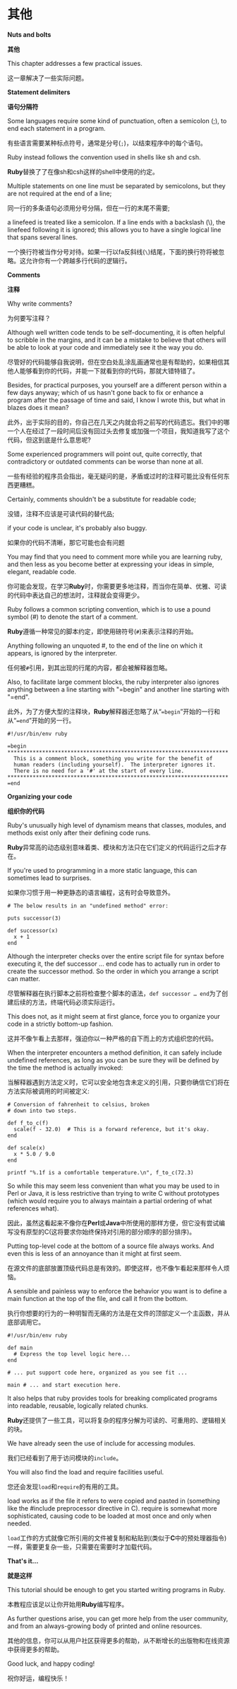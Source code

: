 # 其他
**Nuts and bolts**

**其他**

This chapter addresses a few practical issues.

这一章解决了一些实际问题。

**Statement delimiters**

**语句分隔符**

Some languages require some kind of punctuation, often a semicolon (;), to end each statement in a program. 

有些语言需要某种标点符号，通常是分号(`;`)，以结束程序中的每个语句。

Ruby instead follows the convention used in shells like sh and csh. 

**Ruby**替换了了在像sh和csh这样的shell中使用的约定。

Multiple statements on one line must be separated by semicolons, but they are not required at the end of a line; 

同一行的多条语句必须用分号分隔，但在一行的末尾不需要;

a linefeed is treated like a semicolon. If a line ends with a backslash (\\), the linefeed following it is ignored; this allows you to have a single logical line that spans several lines.

一个换行符被当作分号对待。如果一行以fa反斜线(`\`)结尾，下面的换行符将被忽略。这允许你有一个跨越多行代码的逻辑行。

**Comments**

**注释**

Why write comments? 

为何要写注释？

Although well written code tends to be self-documenting, it is often helpful to scribble in the margins, and it can be a mistake to believe that others will be able to look at your code and immediately see it the way you do. 

尽管好的代码能够自我说明，但在空白处乱涂乱画通常也是有帮助的，如果相信其他人能够看到你的代码，并能一下就看到你的代码，那就大错特错了。

Besides, for practical purposes, you yourself are a different person within a few days anyway; which of us hasn't gone back to fix or enhance a program after the passage of time and said, I know I wrote this, but what in blazes does it mean?

此外，出于实际的目的，你自己在几天之内就会将之前写的代码遗忘。我们中的哪一个人在经过了一段时间后没有回过头去修复或加强一个项目，我知道我写了这个代码，但这到底是什么意思呢?

Some experienced programmers will point out, quite correctly, that contradictory or outdated comments can be worse than none at all.

一些有经验的程序员会指出，毫无疑问的是，矛盾或过时的注释可能比没有任何东西更糟糕。

Certainly, comments shouldn't be a substitute for readable code; 

没错，注释不应该是可读代码的替代品;

if your code is unclear, it's probably also buggy. 

如果你的代码不清晰，那它可能也会有问题

You may find that you need to comment more while you are learning ruby, and then less as you become better at expressing your ideas in simple, elegant, readable code.

你可能会发现，在学习**Ruby**时，你需要更多地注释，而当你在简单、优雅、可读的代码中表达自己的想法时，注释就会变得更少。

Ruby follows a common scripting convention, which is to use a pound symbol (#) to denote the start of a comment. 

**Ruby**遵循一种常见的脚本约定，即使用磅符号(`#`)来表示注释的开始。

Anything following an unquoted #, to the end of the line on which it appears, is ignored by the interpreter.

任何被`#`引用，到其出现的行尾的内容，都会被解释器忽略。

Also, to facilitate large comment blocks, the ruby interpreter also ignores anything between a line starting with "=begin" and another line starting with "=end".

此外，为了方便大型的注释块，**Ruby**解释器还忽略了从“`=begin`”开始的一行和从“`=end`”开始的另一行。

```
#!/usr/bin/env ruby

=begin
**********************************************************************
  This is a comment block, something you write for the benefit of
  human readers (including yourself).  The interpreter ignores it.
  There is no need for a '#' at the start of every line.
**********************************************************************
=end
```

**Organizing your code**

**组织你的代码**

Ruby's unusually high level of dynamism means that classes, modules, and methods exist only after their defining code runs. 

**Ruby**异常高的动态级别意味着类、模块和方法只在它们定义的代码运行之后才存在。

If you're used to programming in a more static language, this can sometimes lead to surprises.

如果你习惯于用一种更静态的语言编程，这有时会导致意外。

```
# The below results in an "undefined method" error:

puts successor(3)

def successor(x)
  x + 1
end
```

Although the interpreter checks over the entire script file for syntax before executing it, the def successor ... end code has to actually run in order to create the successor method. So the order in which you arrange a script can matter.

尽管解释器在执行脚本之前将检查整个脚本的语法，`def successor … end`为了创建后续的方法，终端代码必须实际运行。

This does not, as it might seem at first glance, force you to organize your code in a strictly bottom-up fashion. 

这并不像乍看上去那样，强迫你以一种严格的自下而上的方式组织您的代码。

When the interpreter encounters a method definition, it can safely include undefined references, as long as you can be sure they will be defined by the time the method is actually invoked:

当解释器遇到方法定义时，它可以安全地包含未定义的引用，只要你确信它们将在方法实际被调用的时间被定义:

```
# Conversion of fahrenheit to celsius, broken
# down into two steps.

def f_to_c(f)
  scale(f - 32.0)  # This is a forward reference, but it's okay.
end

def scale(x)
  x * 5.0 / 9.0
end

printf "%.1f is a comfortable temperature.\n", f_to_c(72.3)
```

So while this may seem less convenient than what you may be used to in Perl or Java, it is less restrictive than trying to write C without prototypes (which would require you to always maintain a partial ordering of what references what). 

因此，虽然这看起来不像你在**Perl**或**Java**中所使用的那样方便，但它没有尝试编写没有原型的C(这将要求你始终保持对引用的部分顺序的部分排序)。

Putting top-level code at the bottom of a source file always works. And even this is less of an annoyance than it might at first seem. 

在源文件的底部放置顶级代码总是有效的。即使这样，也不像乍看起来那样令人烦恼。

A sensible and painless way to enforce the behavior you want is to define a main function at the top of the file, and call it from the bottom.

执行你想要的行为的一种明智而无痛的方法是在文件的顶部定义一个主函数，并从底部调用它。

```
#!/usr/bin/env ruby

def main
  # Express the top level logic here...
end

# ... put support code here, organized as you see fit ...

main # ... and start execution here.
```

It also helps that ruby provides tools for breaking complicated programs into readable, reusable, logically related chunks. 

**Ruby**还提供了一些工具，可以将复杂的程序分解为可读的、可重用的、逻辑相关的块。

We have already seen the use of include for accessing modules. 

我们已经看到了用于访问模块的`include`。

You will also find the load and require facilities useful. 

您还会发现`load`和`require`的有用的工具。

load works as if the file it refers to were copied and pasted in (something like the #include preprocessor directive in C). require is somewhat more sophisticated, causing code to be loaded at most once and only when needed.

`load`工作的方式就像它所引用的文件被复制和粘贴到(类似于**C**中的预处理器指令)一样，需要更复杂一些，只需要在需要时才加载代码。

**That's it...**

**就是这样**

This tutorial should be enough to get you started writing programs in Ruby. 

本教程应该足以让你开始用**Ruby**编写程序。

As further questions arise, you can get more help from the user community, and from an always-growing body of printed and online resources.

其他的信息，你可以从用户社区获得更多的帮助，从不断增长的出版物和在线资源中获得更多的帮助。

Good luck, and happy coding!

祝你好运，编程快乐！
